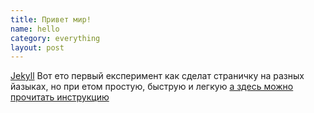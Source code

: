 ```yaml
---
title: Привет мир!
name: hello
category: everything
layout: post
---
```


[Jekyll](http://jekyllrb.com) Вот ето первый експеримент как сделат страничку на разных йазыках, но при етом простую, быструю и легкую [а здесь можно прочитать инструкцию](https://github.com/jekyll/jekyll/blob/master/README.markdown)